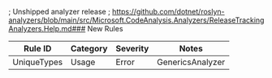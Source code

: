 ; Unshipped analyzer release
; https://github.com/dotnet/roslyn-analyzers/blob/main/src/Microsoft.CodeAnalysis.Analyzers/ReleaseTrackingAnalyzers.Help.md### New Rules

Rule ID | Category | Severity | Notes
--------|----------|----------|-------
UniqueTypes | Usage | Error | GenericsAnalyzer